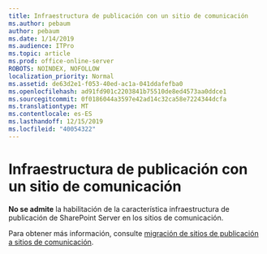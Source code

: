 ```yaml
---
title: Infraestructura de publicación con un sitio de comunicación
ms.author: pebaum
author: pebaum
ms.date: 1/14/2019
ms.audience: ITPro
ms.topic: article
ms.prod: office-online-server
ROBOTS: NOINDEX, NOFOLLOW
localization_priority: Normal
ms.assetid: de63d2e1-f053-40ed-ac1a-041ddafefba0
ms.openlocfilehash: ad91fd901c2203841b75510de8ed4573aa0ddce1
ms.sourcegitcommit: 0f0186044a3597e42ad14c32ca58e7224344dcfa
ms.translationtype: MT
ms.contentlocale: es-ES
ms.lasthandoff: 12/15/2019
ms.locfileid: "40054322"
---
```

# <a name="publishing-infrastructure-with-a-communication-site"></a>Infraestructura de publicación con un sitio de comunicación


**No se admite** la habilitación de la característica infraestructura de publicación de SharePoint Server en los sitios de comunicación. 
  
Para obtener más información, consulte [migración de sitios de publicación a sitios de comunicación](https://docs.microsoft.com/sharepoint/publishing-sites-classic-to-modern-experience). 
  

